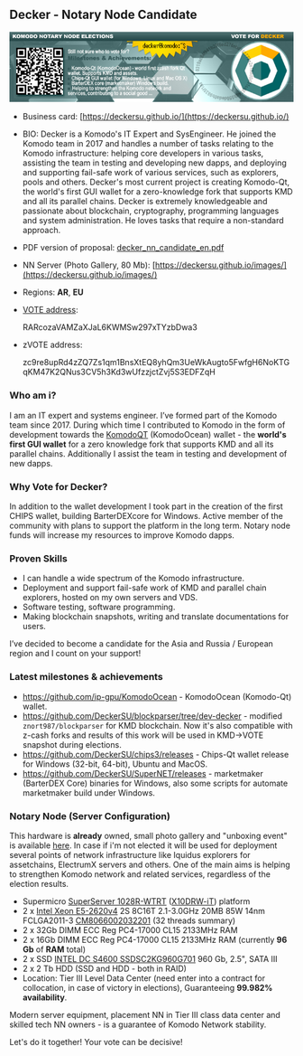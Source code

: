 ## Decker - Notary Node Candidate ##

![](./decker-banner-01.jpg)

- Business card: [https://deckersu.github.io/](https://deckersu.github.io/)
- BIO: Decker is a Komodo's IT Expert and SysEngineer. He joined the Komodo team in 2017 and handles a number of tasks relating to the Komodo infrastructure: helping core developers in various tasks, assisting the team in testing and developing new dapps, and deploying and supporting fail-safe work of various services, such as explorers, pools and others. Decker's most current project is creating Komodo-Qt, the world's first GUI wallet for a zero-knowledge fork that supports KMD and all its parallel chains. Decker is extremely knowledgeable and passionate about blockchain, cryptography, programming languages and system administration. He loves tasks that require a non-standard approach.
- PDF version of proposal: [decker_nn_candidate_en.pdf](https://deckersu.github.io/decker_nn_candidate_en.pdf)
- NN Server (Photo Gallery, 80 Mb): [https://deckersu.github.io/images/](https://deckersu.github.io/images/)
- Regions: **AR**, **EU**
- [VOTE address](https://vote2.explorer.supernet.org/address/RARcozaVAMZaXJaL6KWMSw297xTYzbDwa3): 


    RARcozaVAMZaXJaL6KWMSw297xTYzbDwa3
- zVOTE address: 


    zc9re8upRd4zZQ7Zs1qm1BnsXtEQ8yhQm3UeWkAugto5FwfgH6NoKTGqKM47K2QNus3CV5h3Kd3wUfzzjctZvj5S3EDFZqH


### Who am i? ###

I am an IT expert and systems engineer. I’ve formed part of the Komodo team since 2017. During which time I contributed to Komodo in the form of development towards the [KomodoQT](https://github.com/ip-gpu/KomodoOcean) (KomodoOcean) wallet - the **world's first GUI wallet** for a zero knowledge fork that supports KMD and all its parallel chains. Additionally I assist the team in testing and development of new dapps.

### Why Vote for Decker?  ###

In addition to the wallet development I took part in the creation of the first CHIPS wallet, building BarterDEXcore for Windows. Active member of the community with plans to support the platform in the long term. Notary node funds will increase my resources to improve Komodo dapps. 

### Proven Skills ###

- I can handle a wide spectrum of the Komodo infrastructure.
- Deployment and support fail-safe work of KMD and parallel chain explorers, hosted on my own servers and VDS.
- Software testing, software programming.
- Making blockchain snapshots, writing and translate documentations for users.

I’ve decided to become a candidate for the Asia and Russia / European region and I count on your support!

### Latest milestones & achievements ###

- https://github.com/ip-gpu/KomodoOcean - KomodoOcean (Komodo-Qt) wallet.
- https://github.com/DeckerSU/blockparser/tree/dev-decker - modified `znort987/blockparser` for KMD blockchain. Now it's also compatible with z-cash forks and results of this work will be used in KMD->VOTE snapshot during elections.
- https://github.com/DeckerSU/chips3/releases - Chips-Qt wallet release for Windows (32-bit, 64-bit), Ubuntu and MacOS. 
- https://github.com/DeckerSU/SuperNET/releases - marketmaker (BarterDEX Core) binaries for Windows, also some scripts for automate marketmaker build under Windows.   

### Notary Node (Server Configuration) ###

This hardware is **already** owned, small photo gallery and "unboxing event" is available [here](https://deckersu.github.io/images/). In case if i'm not elected it will be used for deployment several points of network infrastructure like Iquidus explorers for assetchains, ElectrumX servers and others. One of the main aims is helping to strengthen Komodo network and related services, regardless of the election results.  

- Supermicro [SuperServer 1028R-WTRT](https://www.supermicro.com/products/system/1u/1028/sys-1028r-wtrt.cfm) ([X10DRW-iT](https://www.supermicro.com/products/motherboard/Xeon/C600/X10DRW-IT.cfm)) platform
- 2 x [Intel Xeon E5-2620v4](https://ark.intel.com/en/products/92986/Intel-Xeon-Processor-E5-2620-v4-20M-Cache-2_10-GHz) 2S 8C16T 2.1-3.0GHz 20MB 85W 14nm FCLGA2011-3 [CM8066002032201](https://ark.intel.com/en/products/92986/Intel-Xeon-Processor-E5-2620-v4-20M-Cache-2_10-GHz) (32 threads summary) 
- 2 x 32Gb DIMM ECC Reg PC4-17000 CL15 2133MHz RAM
- 2 x 16Gb DIMM ECC Reg PC4-17000 CL15 2133MHz RAM (currently **96 Gb** of **RAM** total)  
- 2 x SSD [INTEL DC S4600 SSDSC2KG960G701](https://ark.intel.com/products/120518/Intel-SSD-DC-S4600-Series-960GB-2_5in-SATA-6Gbs-3D1-TLC) 960 Gb, 2.5", SATA III
- 2 x 2 Tb HDD (SSD and HDD - both in RAID)
- Location: Tier III Level Data Center (need enter into a contract for collocation, in case of victory in elections), Guaranteeing **99.982% availability**. 

Modern server equipment, placement NN in Tier III class data center and skilled tech NN owners - is a guarantee of Komodo Network stability. 

Let's do it together! Your vote can be decisive!

